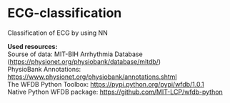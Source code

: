 # ECG-classification
Classification of ECG by using NN

<b>Used resources:</b>
<br>Sourse of data: MIT-BIH Arrhythmia Database (https://physionet.org/physiobank/database/mitdb/)</br>
PhysioBank Annotations: https://www.physionet.org/physiobank/annotations.shtml </br>
The WFDB Python Toolbox: https://pypi.python.org/pypi/wfdb/1.0.1 </br>
Native Python WFDB package: https://github.com/MIT-LCP/wfdb-python
